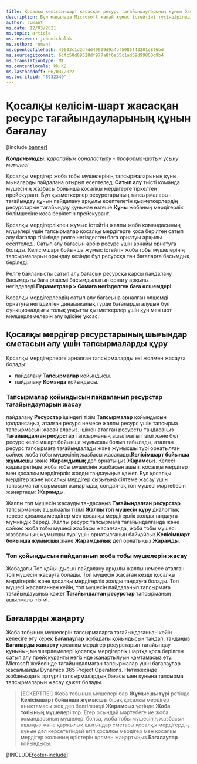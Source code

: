 ```yaml
---
title: Қосалқы келісім-шарт жасасқан ресурс тағайындауларының құнын бағалау
description: Бұл мақалада Microsoft қалай жұмыс істейтіні түсіндіріледі Dynamics 365 Project Operations қосалқы мердігерлік ресурстарды тағайындау бойынша шығындар сметасын есептейді.
author: rumant
ms.date: 12/03/2021
ms.topic: article
ms.reviewer: johnmichalak
ms.author: rumant
ms.openlocfilehash: 40603c1d2dfdd49909d9a4bf5085f43201e8f6bd
ms.sourcegitcommit: 6cfc50d89528df977a8f6a55c1ad39d99800d9b4
ms.translationtype: MT
ms.contentlocale: kk-KZ
ms.lasthandoff: 06/03/2022
ms.locfileid: "8932349"
---
```

# <a name="cost-estimation-of-subcontracted-resource-assignments"></a>Қосалқы келісім-шарт жасасқан ресурс тағайындауларының құнын бағалау

[!include [banner](../../includes/dataverse-preview.md)]

_**Қолданылады:** қарапайым орналастыру - проформа-шотын ұсыну мәмілесі_

Қосалқы мердігер жоба тобы мүшелерінің тапсырмаларының құны мыналарды пайдалана отырып есептеледі **Сатып алу** тиісті команда мүшесінің жазбасы бойынша қосалқы мердігерге тіркелген прейскурант. Бұл қызметкерлер ресурстарының тапсырмаларын тағайындау құнын пайдалану арқылы есептелетін қызметкерлердің ресурстарын тағайындау құнынан өзгеше.**Құны** жобаның мердігерлік бөлімшесіне қоса берілетін прейскурант. 

Қосалқы мердігерлікпен жұмыс істейтін жалпы жоба командасының мүшелері үшін тапсырмалар қосалқы мердігерге қоса берілген сатып алу бағалар тізімінде рөлге негізделген баға орнатуы арқылы есептеледі. Сатып алу бағасын әрбір ресурс үшін арнайы орнатуға болады. Келісімшарт бойынша жұмыс істейтін жоба тобы мүшелерінің тапсырмаларын орындау кезінде бұл ресурсқа тән бағаларға басымдық беріледі. 

Рөлге байланысты сатып алу бағасын ресурсқа қарсы пайдалану басымдығы баға өлшемі басымдылығын орнату арқылы негізделеді.**Параметрлер > Сомаға негізделген баға өлшемдері**.

Қосалқы мердігерлердің сатып алу бағасына арналған өлшемді орнатуға негізделген динамикалық түрде бағаларды алудың бұл функционалдығы толық уақытты қызметкерлер үшін құн мен шот мөлшерлемелерін алу әдісіне ұқсас. 

## <a name="creating-task-assignments-for-getting-cost-estimates-of-subcontractor-resources"></a>Қосалқы мердігер ресурстарының шығындар сметасын алу үшін тапсырмаларды құру

Қосалқы мердігерлерге арналған тапсырмаларды екі жолмен жасауға болады: 
- пайдалану **Тапсырмалар** қойындысы.
- пайдалану **Команда** қойындысы.

### <a name="creating-resources-assignments-using-the-tasks-tab"></a>Тапсырмалар қойындысын пайдаланып ресурстар тағайындауларын жасау
пайдалану **Ресурстар** ішіндегі тізім **Тапсырмалар** қойындысын қолдансаңыз, аталған ресурс немесе жалпы ресурс үшін тапсырма тапсырмасын жасай аласыз. ішінен аталған ресурсты таңдасаңыз **Тағайындалған ресурстар** тапсырманың ашылмалы тізімі және бұл ресурс келісімшарт бойынша жұмысшы болып табылады, аталған ресурс тапсырмаға тағайындалады және жұмысшы түрі орнатылған сәйкес жоба тобы мүшесінің жазбасы жасалады.**Келісімшарт бойынша жұмысшы** және **Жарамдылық** деп орнатыңыз **Жарамсыз**. Келесі қадам ретінде жоба тобы мүшесінің жазбасын ашып, қосалқы мердігер мен қосалқы мердігерлік жолды таңдауыңыз қажет. Бұл қосалқы мердігер және қосалқы мердігер сызығына сілтеме жасау үшін тапсырма тапсырмасын жаңартады, сондай-ақ топ мүшесі мәртебесін жаңартады: **Жарамды**.

Жалпы топ мүшесін жасауды таңдасаңыз **Тағайындалған ресурстар** тапсырманың ашылмалы тізімі **Жалпы топ мүшесін құру** диалогтық терезе қосалқы мердігер мен қосалқы мердігерлік жолды таңдауға мүмкіндік береді. Жалпы ресурс тапсырмаға тағайындалғанда және сәйкес жоба тобы мүшесі жазбасы жасалғанда, жоба тобы мүшесі жазбасының жұмысшы түрі үшін орнатылғанын байқайсыз.**Келісімшарт бойынша жұмысшы** және **Жарамдылық** деп орнатыңыз **Жарамды**.

### <a name="creating-project-team-members-using-the-team-tab"></a>Топ қойындысын пайдаланып жоба тобы мүшелерін жасау
Жобадағы Топ қойындысын пайдалану арқылы жалпы немесе аталған топ мүшесін жасауға болады. Топ мүшесін жасаған кезде қосалқы мердігерлік және қосалқы мердігерлік жолды таңдауға болады. Топ мүшесі жасалғаннан кейін, топ мүшесін пайдаланып тапсырмаға тағайындауыңыз қажет **Тағайындалған ресурстар** тапсырманың ашылмалы тізімі. 

## <a name="updating-estimates"></a>Бағаларды жаңарту
Жоба тобының мүшелерін тапсырмаларға тағайындағаннан кейін келесіге өту керек **Бағалаулар** жобадағы қойындысын таңдап, таңдаңыз **Бағаларды жаңарту** қосалқы мердігер ресурстарын тағайындау құнының мөлшерлемелері қосалқы мердігерлік шартқа қоса берілген сатып алу прейскуранты негізінде жаңартылуын қамтамасыз ету. Microsoft жүйесінде тағайындалмаған тапсырмалар үшін бағалаулар жасалмайды Dynamics 365 Project Operations. Нәтижесінде жобаңыздағы әртүрлі тапсырмалардың бағасы мен құнына тапсырма тапсырмаларын жасау қажет болады. 

> [ЕСКЕРТПЕ!] Жоба тобының мүшелері бар **Жұмысшы түрі** ретінде **Келісімшарт бойынша жұмысшы** бірақ қосалқы мердігер анықтамасы жоқ деп белгіленеді **Жарамсыз** үстінде **Жоба тобының мүшелері** тор. Егер осындай мәртебеге ие жоба командасының мүшелері болса, жоба тобы мүшесінің жазбасын ашыңыз және қаржылық шығындар сметасы қосалқы мердігердің құнын дәл көрсететіндей етіп қосалқы мердігер мен қосалқы мердігер жолының өрістерін қолмен жаңартыңыз.**Бағалаулар** қойындысы. 


[!INCLUDE[footer-include](../../includes/footer-banner.md)]
